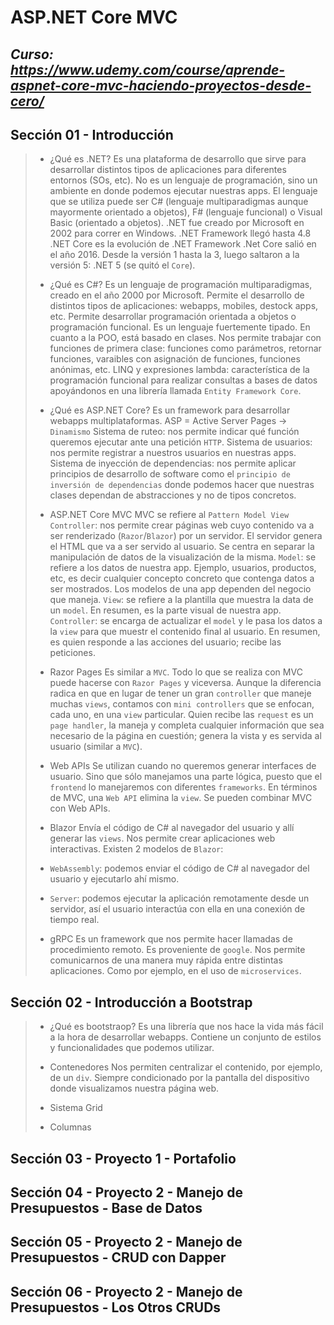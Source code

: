 # ASP.NET Core MVC
_<link> Curso: https://www.udemy.com/course/aprende-aspnet-core-mvc-haciendo-proyectos-desde-cero/_
---

## Sección 01 - Introducción

>    - ¿Qué es .NET?
>    Es una plataforma de desarrollo que sirve para desarrollar distintos tipos de aplicaciones para diferentes entornos (SOs, etc).
>    No es un lenguaje de programación, sino un ambiente en donde podemos ejecutar nuestras apps.
>    El lenguaje que se utiliza puede ser C# (lenguaje multiparadigmas aunque mayormente orientado a objetos), F# (lenguaje funcional) o Visual Basic (orientado a objetos).
>    .NET fue creado por Microsoft en 2002 para correr en Windows.
>    .NET Framework llegó hasta 4.8
>    .NET Core es la evolución de .NET Framework
>    .Net Core salió en el año 2016. Desde la versión 1 hasta la 3, luego saltaron a la versión 5: .NET 5 (se quitó el `Core`).
>
>    - ¿Qué es C#?
>    Es un lenguaje de programación multiparadigmas, creado en el año 2000 por Microsoft.
>    Permite el desarrollo de distintos tipos de aplicaciones: webapps, mobiles, destock apps, etc.
>    Permite desarrollar programación orientada a objetos o programación funcional.
>    Es un lenguaje fuertemente tipado.
>    En cuanto a la POO, está basado en clases.
>    Nos permite trabajar con funciones de primera clase: funciones como parámetros, retornar funciones, varaibles con asignación de funciones, funciones anónimas, etc.
>    LINQ y expresiones lambda: característica de la programación funcional para realizar consultas a bases de datos apoyándonos en una librería llamada `Entity Framework Core`.
>
>    - ¿Qué es ASP.NET Core?
>    Es un framework para desarrollar webapps multiplataformas.
>    ASP = Active Server Pages -> `Dinamismo`
>    Sistema de ruteo: nos permite indicar qué función queremos ejecutar ante una petición `HTTP`.
>    Sistema de usuarios: nos permite registrar a nuestros usuarios en nuestras apps.
>    Sistema de inyección de dependencias: nos permite aplicar principios de desarrollo de software como el `principio de inversión de dependencias` donde podemos hacer que nuestras clases dependan de abstracciones y no de tipos concretos.
>
>    - ASP.NET Core MVC
>    MVC se refiere al `Pattern Model View Controller`: nos permite crear páginas web cuyo contenido va a ser renderizado (`Razor`/`Blazor`) por un servidor. El servidor genera el HTML que va a ser servido al usuario. Se centra en separar la manipulación de datos de la visualización de la misma.
>    `Model`: se refiere a los datos de nuestra app. Ejemplo, usuarios, productos, etc, es decir cualquier concepto concreto que contenga datos a ser mostrados. Los modelos de una app dependen del negocio que maneja.
>    `View`: se refiere a la plantilla que muestra la data de un `model`. En resumen, es la parte visual de nuestra app.
>    `Controller`: se encarga de actualizar el `model` y le pasa los datos a la `view` para que muestr el contenido final al usuario. En resumen, es quien responde a las acciones del usuario; recibe las peticiones.
>
>    - Razor Pages
>    Es similar a `MVC`. Todo lo que se realiza con MVC puede hacerse con `Razor Pages` y viceversa. Aunque la diferencia radica en que en lugar de tener un gran `controller` que maneje muchas `views`, contamos con `mini controllers` que se enfocan, cada uno, en una `view` particular.
>    Quien recibe las `request` es un `page handler`, la maneja y completa cualquier información que sea necesario de la página en cuestión; genera la vista y es servida al usuario (similar a `MVC`).
>
>    - Web APIs
>    Se utilizan cuando no queremos generar interfaces de usuario. Sino que sólo manejamos una parte lógica, puesto que el `frontend` lo manejaremos con diferentes `frameworks`.
>    En términos de MVC, una `Web API` elimina la `view`.
>    Se pueden combinar MVC con Web APIs.
>
>    - Blazor
>    Envía el código de C# al navegador del usuario y allí generar las `views`.
>    Nos permite crear aplicaciones web interactivas.
>    Existen 2 modelos de `Blazor`:
>    - `WebAssembly`: podemos enviar el código de C# al navegador del usuario y ejecutarlo ahí mismo.
>    - `Server`: podemos ejecutar la aplicación remotamente desde un servidor, así el usuario interactúa con ella en una conexión de tiempo real.
>
>    - gRPC
>    Es un framework que nos permite hacer llamadas de procedimiento remoto. Es proveniente de `google`.
>    Nos permite comunicarnos de una manera muy rápida entre distintas aplicaciones. Como por ejemplo, en el uso de `microservices`.

## Sección 02 - Introducción a Bootstrap

>   - ¿Qué es bootstraop?
>   Es una librería que nos hace la vida más fácil a la hora de desarrollar webapps. Contiene un conjunto de estilos y funcionalidades que podemos utilizar.
>
>   - Contenedores
>   Nos permiten centralizar el contenido, por ejemplo, de un `div`. Siempre condicionado por la pantalla del dispositivo donde visualizamos nuestra página web.
>
>   - Sistema Grid
>   
>
>   - Columnas
>   

## Sección 03 - Proyecto 1 - Portafolio

## Sección 04 - Proyecto 2 - Manejo de Presupuestos - Base de Datos

## Sección 05 - Proyecto 2 - Manejo de Presupuestos - CRUD con Dapper

## Sección 06 - Proyecto 2 - Manejo de Presupuestos - Los Otros CRUDs

